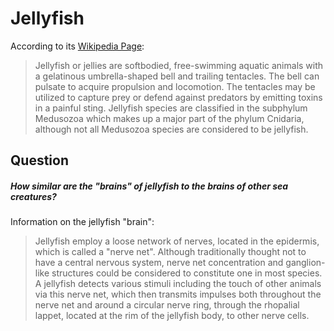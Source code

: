 Jellyfish
========

According to its [Wikipedia Page](https://en.wikipedia.org/wiki/Jellyfish):
> Jellyfish or jellies are softbodied, free-swimming aquatic animals with a gelatinous umbrella-shaped bell and trailing tentacles. The bell can pulsate to acquire propulsion and locomotion. The tentacles may be utilized to capture prey or defend against predators by emitting toxins in a painful sting. Jellyfish species are classified in the subphylum Medusozoa which makes up a major part of the phylum Cnidaria, although not all Medusozoa species are considered to be jellyfish.

Question
--------
##### How similar are the "brains" of jellyfish to the brains of other sea creatures?

Information on the jellyfish "brain":
>Jellyfish employ a loose network of nerves, located in the epidermis, which is called a "nerve net". Although traditionally thought not to have a central nervous system, nerve net concentration and ganglion-like structures could be considered to constitute one in most species. A jellyfish detects various stimuli including the touch of other animals via this nerve net, which then transmits impulses both throughout the nerve net and around a circular nerve ring, through the rhopalial lappet, located at the rim of the jellyfish body, to other nerve cells.
